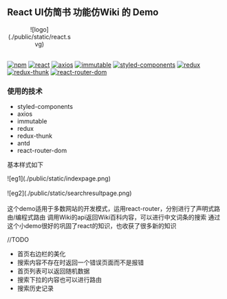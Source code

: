 ## React UI仿简书 功能仿Wiki 的 Demo
<div style="text-align:center;width:150px;">![logo](./public/static/react.svg)</div>
<br>

[![npm](https://img.shields.io/badge/npm-v10.10.0-green.svg)](https://www.npmjs.com/package/npm)
[![react](https://img.shields.io/badge/React-v16.6.0-blue.svg)](https://www.npmjs.com/package/react)
[![axios](https://img.shields.io/badge/axios-v0.18.0-purple.svg)](https://www.npmjs.com/package/axios)
[![immutable](https://img.shields.io/badge/immutable-v3.8.2-green.svg)](https://www.npmjs.com/package/immutable)
[![styled-components](https://img.shields.io/badge/styledComponents-v4.0.3-pink.svg)](https://www.npmjs.com/package/styled-components)
[![redux](https://img.shields.io/badge/redux-v5.1.0-blue.svg)](https://www.npmjs.com/package/redux)
[![redux-thunk](https://img.shields.io/badge/reduxThunk-v2.3.0-aqour.svg)](https://www.npmjs.com/package/redux-thunk)
[![react-router-dom](https://img.shields.io/badge/reactRouterDom-v4.3.1-red.svg)](https://www.npmjs.com/package/react-router-dom)


### 使用的技术

* styled-components
* axios
* immutable
* redux
* redux-thunk
* antd
* react-router-dom

基本样式如下
<div style="width:500px">![eg1](./public/static/indexpage.png)</div>

<br>
<div style="width:500px">![eg2](./public/static/searchresultpage.png)</div>

<br>  
这个demo适用于多数网站的开发模式，运用react-router，分别进行了声明式路由/编程式路由
调用Wiki的api返回Wiki百科内容，可以进行中文词条的搜索
通过这个小demo很好的巩固了react的知识，也收获了很多新的知识

//TODO

* 首页右边栏的美化
* 搜索内容不存在时返回一个错误页面而不是报错
* 首页列表可以返回随机数据
* 搜索下拉的内容也可以进行路由
* 搜索历史记录
